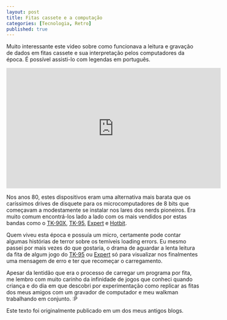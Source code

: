 ```yaml
---
layout: post
title: Fitas cassete e a computação
categories: [Tecnologia, Retro]
published: true
---
```


Muito interessante este video sobre como funcionava a leitura e gravação de dados em fitas cassete e sua interpretação pelos computadores da época. É possível assisti-lo com legendas em português. 

<div class="video-container"><iframe width="560" height="315" src="https://www.youtube.com/embed/_9SM9lG47Ew" frameborder="0" allow="accelerometer; autoplay; encrypted-media; gyroscope; picture-in-picture" allowfullscreen></iframe></div>

Nos anos 80, estes dispositivos eram uma alternativa mais barata que os caríssimos drives de disquete para os microcomputadores de 8 bits que começavam a modestamente se instalar nos lares dos nerds pioneiros. Era muito comum encontrá-los lado a lado com os mais vendidos por estas bandas como o [TK-90X](https://pt.wikipedia.org/wiki/TK-90X), [TK-95](https://pt.wikipedia.org/wiki/TK_95), [Expert](https://pt.wikipedia.org/wiki/MSX#Expert_XP-800) e [Hotbit](https://pt.wikipedia.org/wiki/MSX#HotBit_HB-8000).

Quem viveu esta época e possuía um micro, certamente pode contar algumas histórias de terror sobre os temíveis loading errors. Eu mesmo passei por mais vezes do que gostaria, o drama de aguardar a lenta leitura da fita de algum jogo do [TK-95](https://pt.wikipedia.org/wiki/TK_95) ou [Expert](https://pt.wikipedia.org/wiki/MSX#Expert_XP-800) só para visualizar nos finalmentes uma mensagem de erro e ter que recomeçar o carregamento.

Apesar da lentidão que era o processo de carregar um programa por fita, me lembro com muito carinho da infinidade de jogos que conheci quando criança e do dia em que descobri por experimentação como replicar as fitas dos meus amigos com um gravador de computador e meu walkman trabalhando em conjunto. :P

Este texto foi originalmente publicado em um dos meus antigos blogs.
